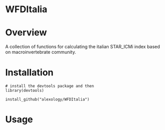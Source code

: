 # WFDItalia

# Overview
A collection of functions for calculating the italian STAR_ICMi index based on macroinvertebrate community.

# Installation

```
# install the devtools package and then
library(devtools)

install_github("alexology/WFDItalia")
```
# Usage
